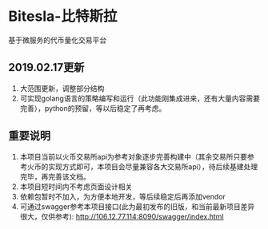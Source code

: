 # Bitesla-比特斯拉
基于微服务的代币量化交易平台

## 2019.02.17更新
1. 大范围更新，调整部分结构
2. 可实现golang语言的策略编写和运行（此功能刚集成进来，还有大量内容需要完善），python的预留，等以后稳定了再考虑。

## 重要说明
1. 本项目当前以火币交易所api为参考对象逐步完善构建中（其余交易所只要参考火币的实现方式即可，本项目会尽量兼容各大交易所api），待后续基建处理完毕，再完善该文档。
2. 本项目短时间内不考虑页面设计相关
3. 依赖包暂时不加入，为方便本地开发，等后续稳定后再添加vendor
4. 可通过swagger参考本项目接口(此为最初发布的旧版，和当前最新项目差异很大，仅供参考): http://106.12.77.114:8090/swagger/index.html
